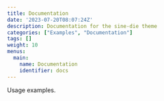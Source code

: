 ```yaml
---
title: Documentation
date: '2023-07-20T08:07:24Z'
description: Documentation for the sine-die theme
categories: ["Examples", "Documentation"]
tags: []
weight: 10
menus:
  main:
    name: Documentation
    identifier: docs
---
```


Usage examples.
